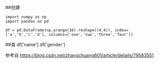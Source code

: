 ##创建

	import numpy as np
	import pandas as pd
 
	df = pd.DataFrame(np.arange(16).reshape((4,4)), index=['a','b','c','d'], columns=['one','two','three','four'])


##查
	df['name']
	df['gender'] 



参考自 https://blog.csdn.net/zhangchuang601/article/details/79583551
